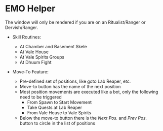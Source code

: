 # EMO Helper

The window will only be rendered if you are on an Ritualist/Ranger or Dervish/Ranger.

- Skill Routines:
    - At Chamber and Basement Skele
    - At Vale House
    - At Vale Spirits Groups
    - At Dhuum Fight

- Move-To Feature:
    - Pre-defined set of positions, like goto Lab Reaper, etc.
    - Move-to button has the name of the next position
    - Most position movements are executed like a bot, only the following need to be triggered
        - From Spawn to Start Movement
        - Take Quests at Lab Reaper
        - From Vale House to Vale Spirits
    - Below the move-to button there is the *Next Pos.* and *Prev Pos.* button to circle in the list of positions
